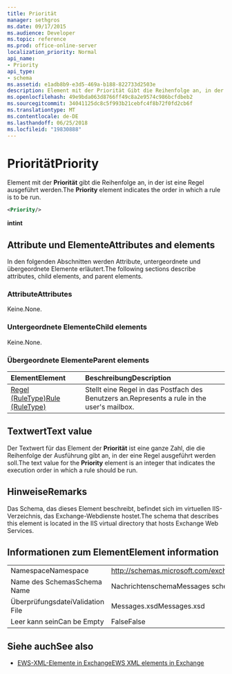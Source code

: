 ```yaml
---
title: Priorität
manager: sethgros
ms.date: 09/17/2015
ms.audience: Developer
ms.topic: reference
ms.prod: office-online-server
localization_priority: Normal
api_name:
- Priority
api_type:
- schema
ms.assetid: e1adb8b9-e3d5-469a-b188-822733d2503e
description: Element mit der Priorität Gibt die Reihenfolge an, in der ist eine Regel ausgeführt werden.
ms.openlocfilehash: 49e9bda063d8766ff49c8a2e9574c986bcfdbeb2
ms.sourcegitcommit: 34041125dc8c5f993b21cebfc4f8b72f0fd2cb6f
ms.translationtype: MT
ms.contentlocale: de-DE
ms.lasthandoff: 06/25/2018
ms.locfileid: "19830888"
---
```

# <a name="priority"></a><span data-ttu-id="176a8-103">Priorität</span><span class="sxs-lookup"><span data-stu-id="176a8-103">Priority</span></span>

<span data-ttu-id="176a8-104">Element mit der **Priorität** gibt die Reihenfolge an, in der ist eine Regel ausgeführt werden.</span><span class="sxs-lookup"><span data-stu-id="176a8-104">The **Priority** element indicates the order in which a rule is to be run.</span></span> 
  
```XML
<Priority/>
```

 <span data-ttu-id="176a8-105">**int**</span><span class="sxs-lookup"><span data-stu-id="176a8-105">**int**</span></span>
## <a name="attributes-and-elements"></a><span data-ttu-id="176a8-106">Attribute und Elemente</span><span class="sxs-lookup"><span data-stu-id="176a8-106">Attributes and elements</span></span>

<span data-ttu-id="176a8-107">In den folgenden Abschnitten werden Attribute, untergeordnete und übergeordnete Elemente erläutert.</span><span class="sxs-lookup"><span data-stu-id="176a8-107">The following sections describe attributes, child elements, and parent elements.</span></span>
  
### <a name="attributes"></a><span data-ttu-id="176a8-108">Attribute</span><span class="sxs-lookup"><span data-stu-id="176a8-108">Attributes</span></span>

<span data-ttu-id="176a8-109">Keine.</span><span class="sxs-lookup"><span data-stu-id="176a8-109">None.</span></span>
  
### <a name="child-elements"></a><span data-ttu-id="176a8-110">Untergeordnete Elemente</span><span class="sxs-lookup"><span data-stu-id="176a8-110">Child elements</span></span>

<span data-ttu-id="176a8-111">Keine.</span><span class="sxs-lookup"><span data-stu-id="176a8-111">None.</span></span>
  
### <a name="parent-elements"></a><span data-ttu-id="176a8-112">Übergeordnete Elemente</span><span class="sxs-lookup"><span data-stu-id="176a8-112">Parent elements</span></span>

|<span data-ttu-id="176a8-113">**Element**</span><span class="sxs-lookup"><span data-stu-id="176a8-113">**Element**</span></span>|<span data-ttu-id="176a8-114">**Beschreibung**</span><span class="sxs-lookup"><span data-stu-id="176a8-114">**Description**</span></span>|
|:-----|:-----|
|[<span data-ttu-id="176a8-115">Regel (RuleType)</span><span class="sxs-lookup"><span data-stu-id="176a8-115">Rule (RuleType)</span></span>](rule-ruletype.md) <br/> |<span data-ttu-id="176a8-116">Stellt eine Regel in das Postfach des Benutzers an.</span><span class="sxs-lookup"><span data-stu-id="176a8-116">Represents a rule in the user's mailbox.</span></span>  <br/> |
   
## <a name="text-value"></a><span data-ttu-id="176a8-117">Textwert</span><span class="sxs-lookup"><span data-stu-id="176a8-117">Text value</span></span>

<span data-ttu-id="176a8-118">Der Textwert für das Element der **Priorität** ist eine ganze Zahl, die die Reihenfolge der Ausführung gibt an, in der eine Regel ausgeführt werden soll.</span><span class="sxs-lookup"><span data-stu-id="176a8-118">The text value for the **Priority** element is an integer that indicates the execution order in which a rule should be run.</span></span> 
  
## <a name="remarks"></a><span data-ttu-id="176a8-119">Hinweise</span><span class="sxs-lookup"><span data-stu-id="176a8-119">Remarks</span></span>

<span data-ttu-id="176a8-120">Das Schema, das dieses Element beschreibt, befindet sich im virtuellen IIS-Verzeichnis, das Exchange-Webdienste hostet.</span><span class="sxs-lookup"><span data-stu-id="176a8-120">The schema that describes this element is located in the IIS virtual directory that hosts Exchange Web Services.</span></span>
  
## <a name="element-information"></a><span data-ttu-id="176a8-121">Informationen zum Element</span><span class="sxs-lookup"><span data-stu-id="176a8-121">Element information</span></span>

|||
|:-----|:-----|
|<span data-ttu-id="176a8-122">Namespace</span><span class="sxs-lookup"><span data-stu-id="176a8-122">Namespace</span></span>  <br/> |http://schemas.microsoft.com/exchange/services/2006/messages  <br/> |
|<span data-ttu-id="176a8-123">Name des Schemas</span><span class="sxs-lookup"><span data-stu-id="176a8-123">Schema Name</span></span>  <br/> |<span data-ttu-id="176a8-124">Nachrichtenschema</span><span class="sxs-lookup"><span data-stu-id="176a8-124">Messages schema</span></span>  <br/> |
|<span data-ttu-id="176a8-125">Überprüfungsdatei</span><span class="sxs-lookup"><span data-stu-id="176a8-125">Validation File</span></span>  <br/> |<span data-ttu-id="176a8-126">Messages.xsd</span><span class="sxs-lookup"><span data-stu-id="176a8-126">Messages.xsd</span></span>  <br/> |
|<span data-ttu-id="176a8-127">Leer kann sein</span><span class="sxs-lookup"><span data-stu-id="176a8-127">Can be Empty</span></span>  <br/> |<span data-ttu-id="176a8-128">False</span><span class="sxs-lookup"><span data-stu-id="176a8-128">False</span></span>  <br/> |
   
## <a name="see-also"></a><span data-ttu-id="176a8-129">Siehe auch</span><span class="sxs-lookup"><span data-stu-id="176a8-129">See also</span></span>



- [<span data-ttu-id="176a8-130">EWS-XML-Elemente in Exchange</span><span class="sxs-lookup"><span data-stu-id="176a8-130">EWS XML elements in Exchange</span></span>](ews-xml-elements-in-exchange.md)

